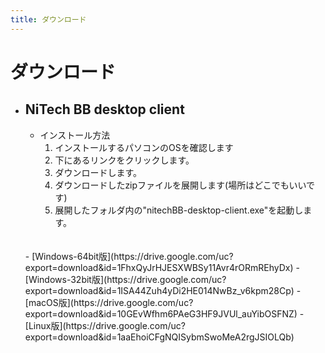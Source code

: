 ```yaml
---
title: ダウンロード
---
```


# ダウンロード
- ## NiTech BB desktop client
    - インストール方法
        1. インストールするパソコンのOSを確認します
        2. 下にあるリンクをクリックします。
        3. ダウンロードします。
        4. ダウンロードしたzipファイルを展開します(場所はどこでもいいです)
        5. 展開したフォルダ内の"nitechBB-desktop-client.exe"を起動します。
    <br>
    <br>
    - [Windows-64bit版](https://drive.google.com/uc?export=download&id=1FhxQyJrHJESXWBSy11Avr4rORmREhyDx)
    - [Windows-32bit版](https://drive.google.com/uc?export=download&id=1ISA44Zuh4yDi2HE014NwBz_v6kpm28Cp)
    - [macOS版](https://drive.google.com/uc?export=download&id=10GEvWfhm6PAeG3HF9JVUl_auYibOSFNZ)
    - [Linux版](https://drive.google.com/uc?export=download&id=1aaEhoiCFgNQISybmSwoMeA2rgJSIOLQb)